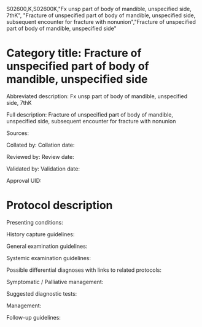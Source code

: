 S02600,K,S02600K,"Fx unsp part of body of mandible, unspecified side, 7thK", "Fracture of unspecified part of body of mandible, unspecified side, subsequent encounter for fracture with nonunion","Fracture of unspecified part of body of mandible, unspecified side"
# Category title: Fracture of unspecified part of body of mandible, unspecified side

Abbreviated description: Fx unsp part of body of mandible, unspecified side, 7thK

Full description: Fracture of unspecified part of body of mandible, unspecified side, subsequent encounter for fracture with nonunion

Sources:

Collated by:
Collation date:

Reviewed by:
Review date:

Validated by:
Validation date:

Approval UID:

# Protocol description

Presenting conditions:

History capture guidelines:

General examination guidelines:

Systemic examination guidelines:

Possible differential diagnoses with links to related protocols:

Symptomatic / Palliative management:

Suggested diagnostic tests:

Management:

Follow-up guidelines:
